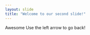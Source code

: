 ```yaml
---
layout: slide
title: "Welcome to our second slide!"
---
```

Awesome 
Use the left arrow to go back!

